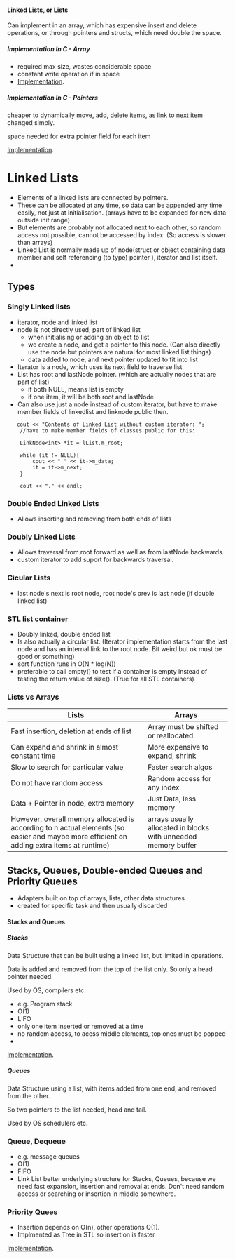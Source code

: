 #### Linked Lists, or Lists
      
Can implement in an array, which has expensive insert and delete operations, or through pointers and structs, which need double the space.

##### Implementation In C - Array

- required max size, wastes considerable space
- constant write operation if in space 
- [Implementation](https://github.com/shirgho/dsAa/tree/master/lists "Github Link").
        
##### Implementation In C - Pointers

cheaper to dynamically move, add, delete items, as link to next item changed simply. 

space needed for extra pointer field for each item 

[Implementation](https://github.com/shirgho/dsAa/tree/master/lists "Github Link").
      
</article>

# Linked Lists
- Elements of a linked lists are connected by pointers.
- These can be allocated at any time, so data can be appended any time easily,
not just at initialisation. (arrays have to be expanded for new data outside init range)
- But elements are probably not allocated next to each other, so random access not possible, cannot be accessed by index. (So access is slower than arrays)
- Linked List is normally made up of node(struct or object containing data member and self referencing (to type) pointer ), iterator and list itself.
- 

## Types

### Singly Linked lists
- iterator, node and linked list
- node is not directly used, part of linked list
    - when initialising or adding an object to list
    - we create a node, and get a pointer to this node. (Can also directly use the node but pointers are natural for most linked list things)
    - data added to node, and next pointer updated to fit into list
- Iterator is a node, which uses its next field to traverse list
- List has root and lastNode pointer. (which are actually nodes that are part of list)
    - if both NULL, means list is empty
    - if one item, it will be both root and lastNode
- Can also use just a node instead of custom iterator, but have to make member fields of linkedlist and linknode public then.

```
   cout << "Contents of Linked List without custom iterator: ";
    //have to make member fields of classes public for this:
    
    LinkNode<int> *it = lList.m_root;

    while (it != NULL){
        cout << " " << it->m_data;
        it = it->m_next;
    }

    cout << "." << endl;

```

### Double Ended Linked Lists
- Allows inserting and removing from both ends of lists

### Doubly Linked Lists
- Allows traversal from root forward as well as from lastNode backwards.
- custom iterator to add suport for backwards traversal.

### Cicular Lists
- last node's next is root node, root node's prev is last node (if double linked list)

### STL list container <list>
- Doubly linked, double ended list
- Is also actually a circular list. (Iterator implementation starts from the last node and has an internal link to the root node. Bit weird but ok must be good or something)
- sort function runs in O(N * log(N))
- preferable to call empty() to test if a container is empty instead of testing
the return value of size(). (True for all STL containers)

### Lists vs Arrays
| Lists | Arrays |
|-------|--------|
| Fast insertion, deletion at ends of list | Array must be shifted or reallocated |
| Can expand and shrink in almost constant time | More expensive to expand, shrink |
| Slow to search for particular value | Faster search algos |
| Do not have random access | Random access for any index |
| Data + Pointer in node, extra memory | Just Data, less memory |
| However, overall memory allocated is according to n actual elements (so easier and maybe more efficient on adding extra items at runtime) | arrays usually allocated in blocks with unneeded memory buffer |

## Stacks, Queues, Double-ended Queues and Priority Queues

- Adapters built on top of arrays, lists, other data structures
- created for specific task and then usually discarded

<article id="Stacks and Queues">
      
#### Stacks and Queues
      
##### Stacks
        
Data Structure that can be built using a linked list, but limited in operations.

Data is added and removed from the top of the list only. So only a head pointer needed. 

Used by OS, compilers etc.

- e.g. Program stack
- O(1)
- LIFO
- only one item inserted or removed at a time
- no random access, to acess middle elements, top ones must be popped
- 

[Implementation](https://github.com/shirgho/dsAa/tree/master/lists "Github Link").

##### Queues

Data Structure using a list, with items added from one end, and removed from the other. 

So two pointers to the list needed, head and tail.
        
Used by OS schedulers etc.

### Queue, Dequeue

- e.g. message queues
- O(1)
- FIFO
- Link List better underlying structure for Stacks, Queues, because
    we need fast expansion, insertion and removal at ends. Don't need
    random access or searching or insertion in middle somewhere.

### Priority Quees

- Insertion depends on O(n), other operations O(1).
- Implmented as Tree in STL so insertion is faster

[Implementation](https://github.com/shirgho/dsAa/tree/master/lists "Github Link").
    
</article>



